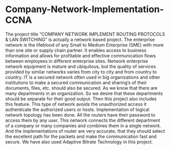 # Company-Network-Implementation-CCNA

The project title “COMPANY NETWORK IMPLEMENT ROUTING PROTOCOLS & LAN SWITCHING” is actually a network based project. The enterprise network is the lifeblood of any Small to Medium Enterprise (SME) with more than one site or supply chain partner. It enables access to business information and allows for profitable and effective communication flows between employees in different enterprise sites. Network enterprise network equipment is mature and ubiquitous, but the quality of services provided by similar networks varies from city to city and from country to country. IT is a secured network often used in big organizations and other institutions to make a secured communication and sharing’s of their documents, files, etc. should also be secured. As we know that there are many departments in an organization. So we desire that these departments should be separate for their good output. Then this project also includes this feature. This type of network avoids the unauthorized access it authenticate the authorized users or hosts. Implementation of logical network topology has been done. All the routers have their password to access them by any user. This network connects the different department of a company or many companies and combines them in a single network. And the implementations of router are very accurate, that they should select the excellent path for the packets and make the communication fast and secure. We have also used Adaptive Bitrate Technology in this project.
